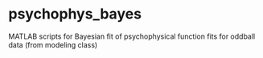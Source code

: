 # psychophys_bayes
MATLAB scripts for Bayesian fit of psychophysical function fits for oddball data (from modeling class)
